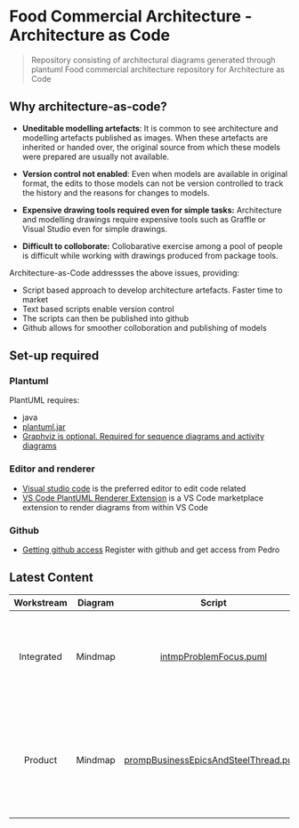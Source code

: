 

# Food Commercial Architecture - Architecture as Code

> Repository consisting of architectural diagrams generated through plantuml 
Food commercial architecture repository for Architecture as Code

## Why architecture-as-code?

* **Uneditable modelling artefacts**: It is common to see architecture and modelling artefacts published as images. When these artefacts are inherited or handed over, the original source from which these models were prepared are usually not available.

* **Version control not enabled**: Even when models are available in original format, the edits to those models can not be version controlled to track the history and the reasons for changes to models.

* **Expensive drawing tools required even for simple tasks:** Architecture and modelling drawings require expensive tools such as Graffle or Visual Studio even for simple drawings.

* **Difficult to colloborate:** Collobarative exercise among a pool of people is difficult while working with drawings produced from package tools.

Architecture-as-Code addressses the above issues, providing:

* Script based approach to develop architecture artefacts. Faster time to market
* Text based scripts enable version control
* The scripts can then be published into github 
* Github allows for smoother colloboration and publishing of models

## Set-up required

### Plantuml

PlantUML requires: 

* java
* [plantuml.jar](http://plantuml.com/download)
* [Graphviz is optional. Required for sequence diagrams and activity diagrams](http://plantuml.com/graphviz-dot)

### Editor and renderer

* [Visual studio code](https://code.visualstudio.com/) is the preferred editor to edit code related 
* [VS Code PlantUML Renderer Extension](https://marketplace.visualstudio.com/items?itemName=jebbs.plantuml) is a VS Code marketplace extension to render diagrams from within VS Code

### Github

* [Getting github access](https://sainsburys-confluence.valiantys.net/display/DC/GitHub#GitHub-GettingAccess) Register with github and get access from Pedro

## Latest Content

| Workstream 	| Diagram 	|                                Script                               	| Image                                                          	|                                          Description                                         	|
|:----------:	|:-------:	|:-------------------------------------------------------------------:	|----------------------------------------------------------------	|:--------------------------------------------------------------------------------------------:	|
| Integrated 	| Mindmap 	| [intmpProblemFocus.puml](integrated/mindmap/intmpProblemFocus.puml) 	| [intmpProblemFocus.svg](integrated/mindmap/dist/png/intmpProblemFocus.png) 	| Describes in high level the motivation and focus area for architecture team                  	|
| Product    	| Mindmap 	| [prompBusinessEpicsAndSteelThread.puml](product/mindmap/puml/prompBusinessEpicsAndSteelThread.puml)                               	|[prompBusinessEpicsAndSteelThread.puml](product/mindmap/dist/png/prompBusinessEpicsAndSteelThread.png)                                                                 	| Identifies the business epics and steel thread that describe the scope of product workstream 	|